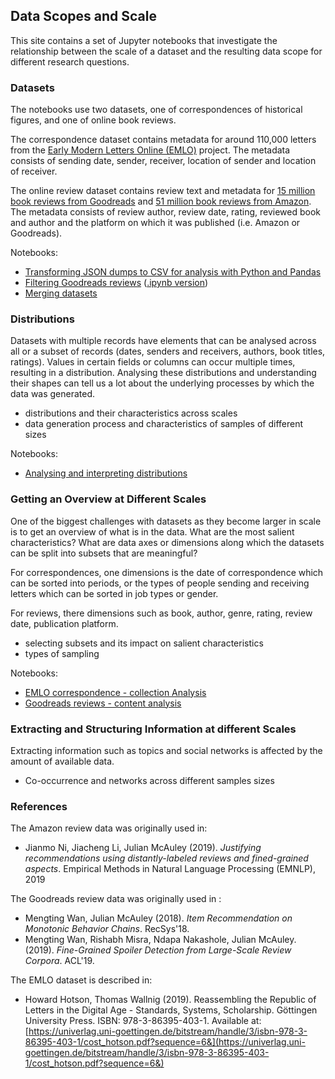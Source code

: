 ## Data Scopes and Scale

This site contains a set of Jupyter notebooks that investigate the relationship between the scale of a dataset and the resulting data scope for different research questions.

### Datasets

The notebooks use two datasets, one of correspondences of historical figures, and one of online book reviews. 

The correspondence dataset contains metadata for around 110,000 letters from the [Early Modern Letters Online (EMLO)](http://emlo.bodleian.ox.ac.uk) project. The metadata consists of sending date, sender, receiver, location of sender and location of receiver.

The online review dataset contains review text and metadata for [15 million book reviews from Goodreads](https://sites.google.com/eng.ucsd.edu/ucsdbookgraph/home) and [51 million book reviews from Amazon](https://nijianmo.github.io/amazon/index.html). The metadata consists of review author, review date, rating, reviewed book and author and the platform on which it was published (i.e. Amazon or Goodreads). 

Notebooks:

- [Transforming JSON dumps to CSV for analysis with Python and Pandas](./notebooks/Transforming-JSON-dumps-to-CSV-for-Pandas-analysis.html)
- [Filtering Goodreads reviews](./notebooks/Filtering-Goodreads-Reviews.html) ([.ipynb version](./notebooks/Filtering-Goodreads-Reviews.ipynb))
- [Merging datasets](./notebooks/Merging-datasets.html)

### Distributions

Datasets with multiple records have elements that can be analysed across all or a subset of records (dates, senders and receivers, authors, book titles, ratings). Values in certain fields or columns can occur multiple times, resulting in a distribution. Analysing these distributions and understanding their shapes can tell us a lot about the underlying processes by which the data was generated. 

- distributions and their characteristics across scales
- data generation process and characteristics of samples of different sizes

Notebooks:

- [Analysing and interpreting distributions](./notebooks/Analysing-Distributions.html)

### Getting an Overview at Different Scales

One of the biggest challenges with datasets as they become larger in scale is to get an overview of what is in the data. What are the most salient characteristics? What are data axes or dimensions along which the datasets can be split into subsets that are meaningful? 

For correspondences, one dimensions is the date of correspondence which can be sorted into periods, or the types of people sending and receiving letters which can be sorted in job types or gender.

For reviews, there dimensions such as book, author, genre, rating, review date, publication platform.

- selecting subsets and its impact on salient characteristics
- types of sampling

Notebooks:

- [EMLO correspondence - collection Analysis](./notebooks/EMLO-collection-analysis.html)
- [Goodreads reviews - content analysis](./notebooks/Goodreads-Content-Analysis.html)

### Extracting and Structuring Information at different Scales

Extracting information such as topics and social networks is affected by the amount of available data.

- Co-occurrence and networks across different samples sizes

### References

The Amazon review data was originally used in:

-  Jianmo Ni, Jiacheng Li, Julian McAuley (2019). *Justifying recommendations using distantly-labeled reviews and fined-grained aspects*. Empirical Methods in Natural Language Processing (EMNLP), 2019

The Goodreads review data was originally used in :

- Mengting Wan, Julian McAuley (2018). *Item Recommendation on Monotonic Behavior Chains*. RecSys'18.  
- Mengting Wan, Rishabh Misra, Ndapa Nakashole, Julian McAuley. (2019). *Fine-Grained Spoiler Detection from Large-Scale Review Corpora*. ACL'19. 

The EMLO dataset is described in:

- Howard Hotson, Thomas Wallnig (2019). Reassembling the Republic of Letters in the Digital Age - Standards, Systems, Scholarship. Göttingen University Press. ISBN: 978-3-86395-403-1. Available at: [https://univerlag.uni-goettingen.de/bitstream/handle/3/isbn-978-3-86395-403-1/cost_hotson.pdf?sequence=6&](https://univerlag.uni-goettingen.de/bitstream/handle/3/isbn-978-3-86395-403-1/cost_hotson.pdf?sequence=6&)




